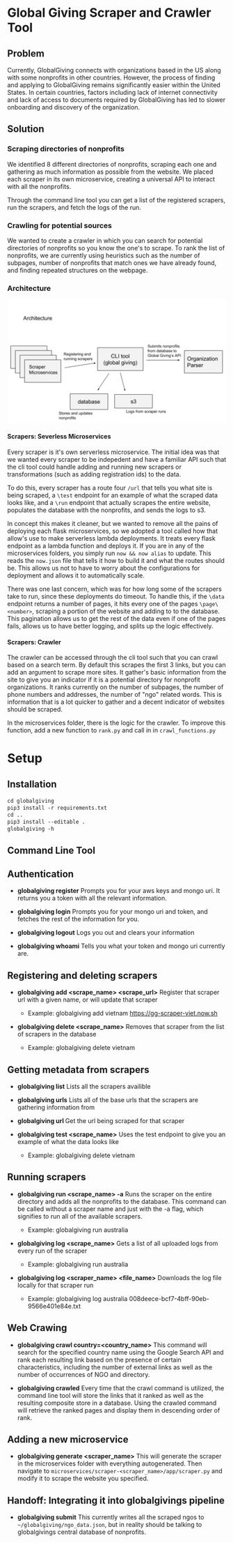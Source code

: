 # Global Giving Scraper and Crawler Tool



## Problem
Currently, GlobalGiving connects with organizations based in the US along with some nonprofits in other countries. However, the process of finding and applying to GlobalGiving remains significantly easier within the United States. In certain countries, factors including lack of internet connectivity and lack of access to documents required by GlobalGiving has led to slower onboarding and discovery of the organization. 

## Solution 

### Scraping directories of nonprofits

We identified 8 different directories of nonprofits, scraping each one and gathering as much information as possible from the website. We placed each scraper in its own microservice, creating a universal API to interact with all the nonprofits. 

Through the command line tool you can get a list of the registered scrapers, run the scrapers, and fetch the logs of the run.

### Crawling for potential sources 
 
We wanted to create a crawler in which you can search for potential directories of nonprofits so you know the one's to scrape. To rank the list of nonprofits, we are currently using heuristics such as the number of subpages, number of nonprofits that match ones we have already found, and finding repeated structures on the webpage. 

### Architecture

![GitHub Logo](/resources/architecture.png)

#### Scrapers: Severless Microservices
Every scraper is it's own serverless microservice. The initial idea was that we wanted every scraper to be indepedent and have a familiar API such that the cli tool could handle adding and running new scrapers or transformations (such as adding registration ids) to the data. 

To do this, every scraper has a route four ```/url``` that tells you what site is being scraped, a ```\test``` endpoint for an example of what the scraped data looks like, and a ```\run``` endpoint that actually scrapes the entire website, populates the database with the nonprofits, and sends the logs to s3. 

In concept this makes it cleaner, but we wanted to remove all the pains of deploying each flask microservices, so we adopted a tool called how that allow's use to make serverless lambda deployments. It treats every flask endpoint as a lambda function and deploys it. If you are in any of the microservices folders, you simply run ```now && now alias``` to update. This reads the ```now.json``` file that tells it how to build it and what the routes should be. This allows us not to have to worry about the configurations for deployment and allows it to automatically scale.

There was one last concern, which was for how long some of the scrapers take to run, since these deployments do timeout. To handle this, if the ```\data``` endpoint returns a number of pages, it hits every one of the pages ```\page\<number>```, scraping a portion of the website and adding to to the database. This pagination allows us to get the rest of the data even if one of the pages fails, allows us to have better logging, and splits up the logic effectively.

#### Scrapers: Crawler

The crawler can be accessed through the cli tool such that you can crawl based on a search term. By default this scrapes the first 3 links, but you can add an argument to scrape more sites. It gather's basic information from the site to give you an indicator if it is a potential directory for nonprofit organizations. It ranks currently on the number of subpages, the number of phone numbers and addresses, the number of "ngo" related words. This is information that is a lot quicker to gather and a decent indicator of websites should be scraped. 

In the microservices folder, there is the logic for the crawler. To improve this function, add a new function to ```rank.py``` and call in in ```crawl_functions.py```

# Setup

## Installation

```
cd globalgiving 
pip3 install -r requirements.txt
cd ..
pip3 install --editable .
globalgiving -h
```

## Command Line Tool

## Authentication

* **globalgiving register** 
Prompts you for your aws keys and mongo uri. It returns you a token with all the relevant information.

* **globalgiving login** 
Prompts you for your mongo uri and token, and fetches the rest of the information for you.

* **globalgiving logout** 
Logs you out and clears your information

* **globalgiving whoami** 
Tells you what your token and mongo uri currently are. 

## Registering and deleting scrapers

* **globalgiving add <scrape_name> <scrape_url>** 
Register that scraper url with a given name, or will update that scraper
    * Example: globalgiving add vietnam https://gg-scraper-viet.now.sh

* **globalgiving delete <scrape_name>** 
Removes that scraper from the list of scrapers in the database
    * Example: globalgiving delete vietnam 


## Getting metadata from scrapers 

* **globalgiving list** 
Lists all the scrapers availible

* **globalgiving urls**
Lists all of the base urls that the scrapers are gathering information from

* **globalgiving url <name>**
Get the url being scraped for that scraper

* **globalgiving test <scrape_name>** 
Uses the test endpoint to give you an example of what the data looks like
    * Example: globalgiving delete vietnam 



## Running scrapers 

* **globalgiving run <scrape_name> -a** 
Runs the scraper on the entire directory and adds all the nonprofits to the database. This command can be called without a scraper name and just with the -a flag, which signifies to run all of the available scrapers.
    * Example: globalgiving run australia

* **globalgiving log <scrape_name>** 
Gets a list of all uploaded logs from every run of the scraper
    * Example: globalgiving run australia

* **globalgiving log  <scraper_name> <file_name>** 
Downloads the log file locally for that scraper run
    * Example: globalgiving log australia 008deece-bcf7-4bff-90eb-9566e401e84e.txt


## Web Crawing

* **globalgiving crawl country=<country_name>**
This command will search for the specified country name using the Google Search API and rank each resulting link based
on the presence of certain characteristics, including the number of external links as well as the number of occurrences 
of NGO and directory.

* **globalgiving crawled**
Every time that the crawl command is utilized, the command line tool will store the links that it ranked as well as the resulting composite store in a database. Using the crawled command will retrieve the ranked pages and display them in descending order of rank.

## Adding a new microservice

* **globalgiving generate <scraper_name>** 
This will generate the scraper in the microservices folder with everything autogenerated. Then navigate to ```microservices/scraper-<scraper_name>/app/scraper.py``` and modify it to scrape the website you specified. 


## Handoff: Integrating it into globalgivings pipeline

* **globalgiving submit** 
This currently writes all the scraped ngos to ````~/globalgiving/ngo_data.json````, but in reality should be talking to globalgivings central database of nonprofits. 




